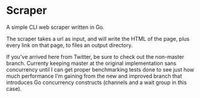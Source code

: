# Scraper
A simple CLI web scraper written in Go.

The scraper takes a url as input, and will write the HTML of the page, plus every link on that page, to files an output directory.

If you've arrived here from Twitter, be sure to check out the non-master branch.  Currenty keeping master at the original implementation sans concurrency until I can get proper benchmarking tests done to see just how much performance I'm gaining from the new and improved branch that introduces Go concurrency constructs (channels and a wait group in this case).

